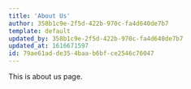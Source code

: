 ```yaml
---
title: 'About Us'
author: 358b1c9e-2f5d-422b-970c-fa4d640de7b7
template: default
updated_by: 358b1c9e-2f5d-422b-970c-fa4d640de7b7
updated_at: 1616671597
id: 79ae61ad-de35-4baa-b6bf-ce2546c76047
---
```

This is about us page.
